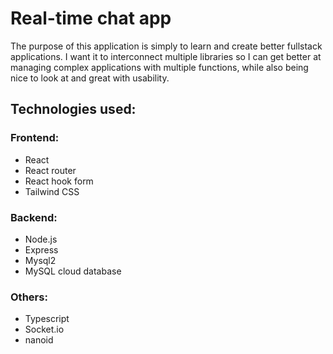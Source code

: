 # Real-time chat app

The purpose of this application is simply to learn and create better fullstack applications.
I want it to interconnect multiple libraries so I can get better at managing complex applications with multiple functions,
while also being nice to look at and great with usability.

## Technologies used:

### Frontend:

- React
- React router
- React hook form
- Tailwind CSS

### Backend:

- Node.js
- Express
- Mysql2
- MySQL cloud database

### Others:

- Typescript
- Socket.io
- nanoid
